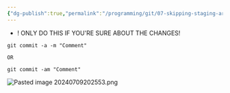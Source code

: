 ```yaml
---
{"dg-publish":true,"permalink":"/programming/git/07-skipping-staging-area/","tags":["programming","Git"]}
---
```



- ! ONLY DO THIS IF YOU'RE SURE ABOUT THE CHANGES!

```
git commit -a -m "Comment"

OR

git commit -am "Comment"
```


![Pasted image 20240709202553.png](/img/user/PROGRAMMING/Git/attachments/Pasted%20image%2020240709202553.png)